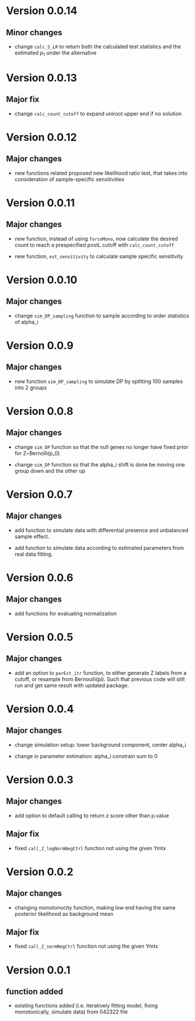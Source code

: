 
# Version 0.0.14

## Minor changes

* change `calc_S_LR` to return both the calculated test statistics and the estimated $p_1$ under the alternative

# Version 0.0.13

## Major fix

* change `calc_count_cutoff` to expand uniroot upper end if no solution

# Version 0.0.12

## Major changes

* new functions related proposed new likelihood ratio test, that takes into consideration of sample-specific sensitivities

# Version 0.0.11

## Major changes

* new function, instead of using `forceMono`, now calculate the desired count to reach a prespecified postL cutoff with `calc_count_cutoff`

* new function, `est_sensitivity` to calculate sample specific sensitivity

# Version 0.0.10

## Major changes

* change `sim_DP_sampling` function to sample according to order statistics of alpha_i

# Version 0.0.9

## Major changes

* new function `sim_DP_sampling` to simulate DP by splitting 100 samples into 2 groups

# Version 0.0.8

## Major changes

* change `sim_DP` function so that the null genes no longer have fixed prior for Z~Bernolli(p_0)

* change `sim_DP` function so that the alpha_i shift is done be moving one group down and the other up

# Version 0.0.7

## Major changes

* add function to simulate data with differential presence and unbalanced sample effect.

* add function to simulate data according to estimated parameters from real data fitting.

# Version 0.0.6

## Major changes

* add functions for evaluating normalization 

# Version 0.0.5

## Major changes

* add an option to `parEst_itr` function, to either generate Z labels from a cutoff, or resample from Bernoulli(pi). Such that previous code will still run and get same result with updated package.

# Version 0.0.4

## Major changes

* change simulation setup: lower background component, center alpha_i

* change in parameter estimation: alpha_i constrain sum to 0

# Version 0.0.3

## Major changes

* add option to default calling to return z score other than p.value


## Major fix

* fixed `call_Z_logNormNegCtrl` function not using the given Ymtx


# Version 0.0.2

## Major changes

* changing monotonocity function, making low end having the same posterior likelihood as background mean


## Major fix

* fixed `call_Z_normNegCtrl` function not using the given Ymtx


# Version 0.0.1

## function added

* existing functions added (i.e. iteratively fitting model, fixing monotonically, simulate data) from 042322 file

